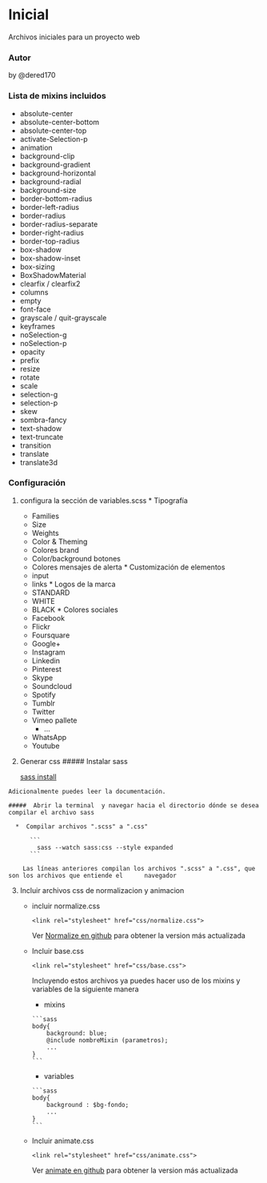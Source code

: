 # Inicial
Archivos iniciales para un proyecto web
### Autor
by @dered170
### Lista de mixins incluidos
  * absolute-center
  * absolute-center-bottom
  * absolute-center-top
  * activate-Selection-p
  * animation
  * background-clip
  * background-gradient
  * background-horizontal
  * background-radial
  * background-size
  * border-bottom-radius
  * border-left-radius
  * border-radius
  * border-radius-separate
  * border-right-radius
  * border-top-radius
  * box-shadow
  * box-shadow-inset
  * box-sizing
  * BoxShadowMaterial
  * clearfix / clearfix2
  * columns
  * empty
  * font-face
  * grayscale / quit-grayscale
  * keyframes
  * noSelection-g
  * noSelection-p
  * opacity
  * prefix
  * resize
  * rotate
  * scale
  * selection-g
  * selection-p
  * skew 
  * sombra-fancy
  * text-shadow
  * text-truncate
  * transition
  * translate
  * translate3d

### Configuración
  1. configura la sección de variables.scss
    * Tipografía
      * Families
      * Size
      * Weights
      * Color & Theming
      * Colores brand
      * Color/background botones
      * Colores mensajes de alerta
    * Customización de elementos
      * input
      * links
    * Logos de la marca
      * STANDARD
      * WHITE
      * BLACK
    * Colores sociales
      * Facebook
      * Flickr
      * Foursquare
      * Google+
      * Instagram
      * Linkedin
      * Pinterest
      * Skype
      * Soundcloud
      * Spotify
      * Tumblr
      * Twitter
      * Vimeo pallete
        * ...
      * WhatsApp
      * Youtube
  2. Generar css
    ##### Instalar sass
     
      [sass install](http://sass-lang.com/install)

	Adicionalmente puedes leer la documentación.
     
    #####  Abrir la terminal  y navegar hacia el directorio dónde se desea compilar el archivo sass
    
      *  Compilar archivos ".scss" a ".css"

	      ```
	        sass --watch sass:css --style expanded
	      ```
      
      	Las líneas anteriores compilan los archivos ".scss" a ".css", que son los archivos que entiende el      navegador
      
  3. Incluir archivos css de normalizacion y animacion
  
  	  *	incluir normalize.css

		 ```
  		 <link rel="stylesheet" href="css/normalize.css">
  		 ```
  		  
  		 Ver [Normalize en github](https://github.com/necolas/normalize.css) para obtener la version más actualizada

  	  *	Incluir base.css
		   ```
  		   <link rel="stylesheet" href="css/base.css">
  		   ```
  		   
  		   Incluyendo estos archivos ya puedes hacer uso de los mixins y variables de la siguiente manera
  		   
  		   *	mixins
  		   
  		   	```sass
  		   	body{
  		   		background: blue;
  		   		@include nombreMixin (parametros);
  		   		...
  		   	}
	  		```
	  		
	  	   *	variables
	  	   
	  	   	```sass
  		   	body{
  		   		background : $bg-fondo;
  		   		...
  		   	}
	  		```
	
  	  *	Incluir animate.css
  		
  		   ```
  		   <link rel="stylesheet" href="css/animate.css">
  		   ```
		 Ver [animate en github](https://github.com/daneden/animate.css) para obtener la version más actualizada

